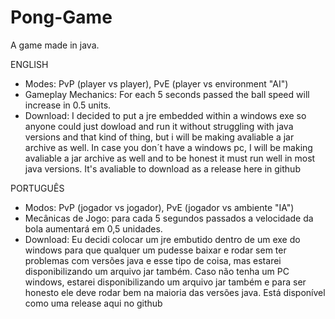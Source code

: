 # Pong-Game
A game made in java.

ENGLISH
- Modes: PvP (player vs player), PvE (player vs environment "AI")
- Gameplay Mechanics: For each 5 seconds passed the ball speed will increase in 0.5 units.
- Download: I decided to put a jre embedded within a windows exe so anyone could just dowload and run it without struggling with java versions and that kind of thing, but i will be making avaliable a jar archive as well. In case you don´t have a windows pc, I will be making avaliable a jar archive as well and to be honest it must run well in most java versions. It's avaliable to download as a release here in github

PORTUGUÊS
- Modos: PvP (jogador vs jogador), PvE (jogador vs ambiente "IA")
- Mecânicas de Jogo: para cada 5 segundos passados a velocidade da bola aumentará em 0,5 unidades.
- Download: Eu decidi colocar um jre embutido dentro de um exe do windows para que qualquer um pudesse baixar e rodar sem ter problemas com versões java e esse tipo de coisa, mas estarei disponibilizando um arquivo jar também. Caso não tenha um PC windows, estarei disponibilizando um arquivo jar também e para ser honesto ele deve rodar bem na maioria das versões java. Está disponível como uma release aqui no github
